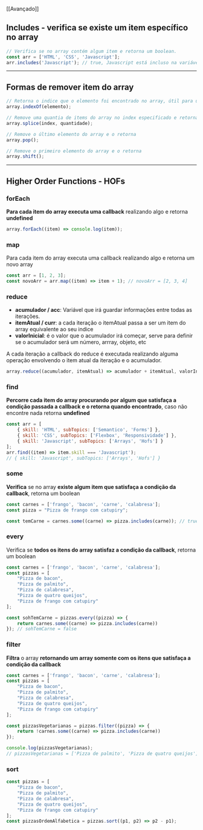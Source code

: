 [[Avançado]]
## Includes - verifica se existe um item específico no array
```jsx
// Verifica se no array contém algum item e retorna um boolean.
const arr = ['HTML', 'CSS', 'Javascript'];
arr.includes('Javascript'); // true, Javascript está incluso na variável arr
```
---
## Formas de remover item do array
```jsx
// Retorna o indice que o elemento foi encontrado no array, útil para usar com splice
array.indexOf(elemento);

// Remove uma quantia de items do array no index especificado e retorna elemento deletado
array.splice(index, quantidade);

// Remove o último elemento do array e o retorna
array.pop();

// Remove o primeiro elemento do array e o retorna
array.shift();
```
---
## Higher Order Functions - HOFs

### forEach
**Para cada item do array executa uma callback** realizando algo e retorna **undefined**
```js
array.forEach((item) => console.log(item));
```
### map
Para cada item do array executa uma callback realizando algo e retorna um novo array
```js
const arr = [1, 2, 3]; 
const novoArr = arr.map((item) => item + 1); // novoArr = [2, 3, 4]
```
### reduce
- **acumulador / acc**: Variável que irá guardar informações entre todas as iterações.
- **itemAtual / curr**: a cada iteração o itemAtual passa a ser um item do array equivalente ao seu indice
- **valorInicial**: é o valor que o acumulador irá começar, serve para definir se o acumulador será um número, arrray, objeto, etc

A cada iteração a callback do reduce é executada realizando alguma operação envolvendo o item atual da iteração e o acumulador.
```jsx
array.reduce((acumulador, itemAtual) => acumulador + itemAtual, valorInicial);
```
### find
**Percorre cada item do array procurando por algum que satisfaça a condição passada a callback e o retorna quando encontrado**, caso não encontre nada retorna **undefined**
```js
const arr = [
	{ skill: 'HTML', subTopics: ['Semantico', 'Forms'] },
	{ skill: 'CSS', subTopics: ['Flexbox', 'Responsividade'] },
	{ skill: 'Javascript', subTopics: ['Arrays', 'Hofs'] }
];
arr.find((item) => item.skill === 'Javascript');
// { skill: 'Javascript', subTopics: ['Arrays', 'Hofs'] }
```
### some
**Verifica** se no array **existe algum item que satisfaça a condição da callback**, retorna um boolean
```js
const carnes = ['frango', 'bacon', 'carne', 'calabresa'];
const pizza = "Pizza de frango com catupiry";

const temCarne = carnes.some((carne) => pizza.includes(carne)); // true
```
### every
Verifica se **todos os itens do array satisfaz a condição da callback**, retorna um boolean
```js
const carnes = ['frango', 'bacon', 'carne', 'calabresa'];
const pizzas = [
	"Pizza de bacon",
	"Pizza de palmito",
	"Pizza de calabresa",
	"Pizza de quatro queijos",
	"Pizza de frango com catupiry"
];

const sohTemCarne = pizzas.every((pizza) => {
	return carnes.some((carne) => pizza.includes(carne))
}); // sohTemCarne = false
```
### filter
**Filtra** o array **retornando um array somente com os itens que satisfaça a condição da callback**
```js
const carnes = ['frango', 'bacon', 'carne', 'calabresa'];
const pizzas = [
	"Pizza de bacon",
	"Pizza de palmito",
	"Pizza de calabresa",
	"Pizza de quatro queijos",
	"Pizza de frango com catupiry"
];

const pizzasVegetarianas = pizzas.filter((pizza) => {
	return !carnes.some((carne) => pizza.includes(carne))
});

console.log(pizzasVegetarianas);
// pizzasVegetarianas = ['Pizza de palmito', 'Pizza de quatro queijos']
```
### sort
```js
const pizzas = [
	"Pizza de bacon",
	"Pizza de palmito",
	"Pizza de calabresa",
	"Pizza de quatro queijos",
	"Pizza de frango com catupiry"
];
const pizzasOrdemAlfabetica = pizzas.sort((p1, p2) => p2 - p1);
```